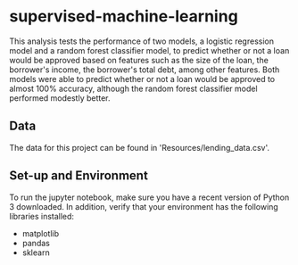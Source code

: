 # supervised-machine-learning

This analysis tests the performance of two models, a logistic regression model and a random forest classifier model, to predict whether or not a loan would be approved based on features such as the size of the loan, the borrower's income, the borrower's total debt, among other features. Both models were able to predict whether or not a loan would be approved to almost 100% accuracy, although the random forest classifier model performed modestly better. 

## Data
The data for this project can be found in 'Resources/lending_data.csv'.

## Set-up and Environment
To run the jupyter notebook, make sure you have a recent version of Python 3 downloaded. In addition, verify that your environment has the following libraries installed:
- matplotlib
- pandas
- sklearn 
